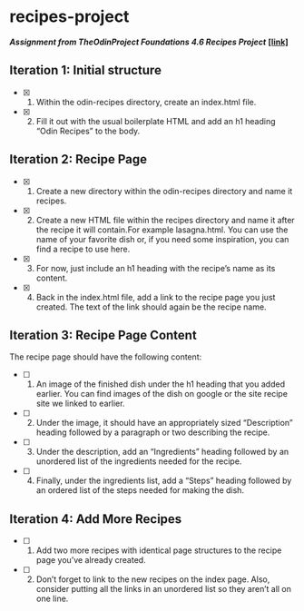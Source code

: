 # recipes-project

***Assignment from TheOdinProject Foundations 4.6 Recipes Project*** 
 <a href="about.html">**[link]**<a>

## **Iteration 1: Initial structure**
- [x] 1. Within the odin-recipes directory, create an index.html file.
- [x] 2. Fill it out with the usual boilerplate HTML and add an h1 heading “Odin Recipes” to the body.
## **Iteration 2: Recipe Page**
- [x] 1. Create a new directory within the odin-recipes directory and name it recipes.
- [x] 2. Create a new HTML file within the recipes directory and name it after the recipe it will contain.For example lasagna.html. You can use the name of your favorite dish or, if you need some inspiration, you can find a recipe to use here.
- [x] 3. For now, just include an h1 heading with the recipe’s name as its content.
- [x] 4. Back in the index.html file, add a link to the recipe page you just created. The text of the link should again be the recipe name.
## **Iteration 3: Recipe Page Content**
The recipe page should have the following content:

- [ ] 1. An image of the finished dish under the h1 heading that you added earlier. You can find images of the dish on google or the site recipe site we linked to earlier.
- [ ] 2. Under the image, it should have an appropriately sized “Description” heading followed by a paragraph or two describing the recipe.
- [ ] 3. Under the description, add an “Ingredients” heading followed by an unordered list of the ingredients needed for the recipe.
- [ ] 4. Finally, under the ingredients list, add a “Steps” heading followed by an ordered list of the steps needed for making the dish.
## **Iteration 4: Add More Recipes**
- [ ] 1. Add two more recipes with identical page structures to the recipe page you’ve already created.
- [ ] 2. Don’t forget to link to the new recipes on the index page. Also, consider putting all the links in an unordered list so they aren’t all on one line.
